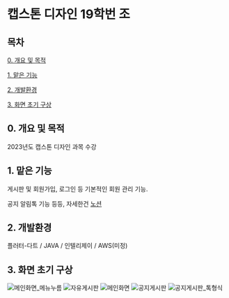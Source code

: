 # 캡스톤 디자인 19학번 조

## 목차

[0. 개요 및 목적](https://github.com/malgumi/Capstone/blob/main/README.md#0-%EA%B0%9C%EC%9A%94-%EB%B0%8F-%EB%AA%A9%EC%A0%81)

[1. 맡은 기능](https://github.com/malgumi/Capstone/blob/main/README.md#1-%EB%A7%A1%EC%9D%80-%EA%B8%B0%EB%8A%A5)

[2. 개발환경](https://github.com/malgumi/Capstone/blob/main/README.md#2-%EA%B0%9C%EB%B0%9C%ED%99%98%EA%B2%BD)

[3. 화면 초기 구상](https://github.com/malgumi/Capstone/blob/main/README.md#3-%ED%99%94%EB%A9%B4-%EC%B4%88%EA%B8%B0-%EA%B5%AC%EC%83%81)


## 0. 개요 및 목적
2023년도 캡스톤 디자인 과목 수강


## 1. 맡은 기능
게시판 및 회원가입, 로그인 등 기본적인 회원 관리 기능.

공지 알림톡 기능 등등, 자세한건 [노션](https://www.notion.so/703fecadf4304a28954cc5076a95f31d?v=252e8f2cd532450c89de8654c049e75c)


## 2. 개발환경
플러터-다트 / JAVA / 인텔리제이 / AWS(미정)


## 3. 화면 초기 구상
![메인화면_메뉴누름](https://user-images.githubusercontent.com/97935451/227700359-e67e62f6-2feb-461b-9e59-a280f7a8b669.png)
![자유게시판](https://user-images.githubusercontent.com/97935451/227700368-60412184-a727-46d7-8e96-8dd48f917f5f.png)
![메인화면](https://user-images.githubusercontent.com/97935451/227700370-370c7930-cb1b-4954-a12c-35f864d29848.png)
![공지게시판](https://user-images.githubusercontent.com/97935451/227700372-d7336672-cb50-406b-ba9c-78eada7e57e5.png)
![공지게시판_톡형식](https://user-images.githubusercontent.com/97935451/227700374-b9db6b1e-2a20-4acf-a481-cdce0919351e.png)
